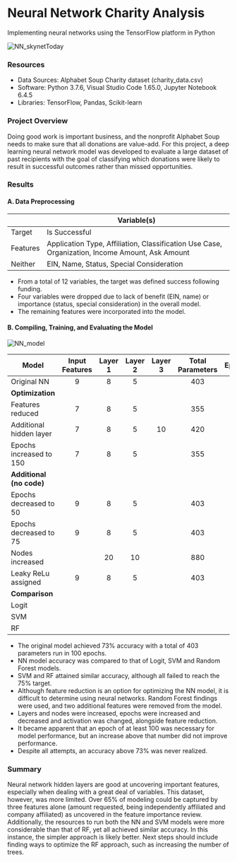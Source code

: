 # Neural Network Charity Analysis
Implementing neural networks using the TensorFlow platform in Python

![NN_skynetToday](https://user-images.githubusercontent.com/30667001/164915952-eb8668b3-b8b1-4c6c-97de-d926eae2e063.png)

### Resources
- Data Sources: Alphabet Soup Charity dataset (charity_data.csv)
- Software: Python 3.7.6, Visual Studio Code 1.65.0, Jupyter Notebook 6.4.5 
- Libraries: TensorFlow, Pandas, Scikit-learn

### Project Overview 
Doing good work is important business, and the nonprofit Alphabet Soup needs to make sure that all donations are value-add. For this project, a deep learning neural network model was developed to evaluate a large dataset of past recipients with the goal of classifying which donations were likely to result in successful outcomes rather than missed opportunities. 

### Results
#### A. Data Preprocessing

|            | Variable(s)                                                                                     |
|------------|-------------------------------------------------------------------------------------------------|
| Target     | Is Successful                                                                                   |
| Features   | Application Type, Affiliation, Classification Use Case, Organization, Income Amount, Ask Amount |
| Neither    | EIN, Name, Status, Special Consideration                                                        |

* From a total of 12 variables, the target was defined success following funding.
* Four variables were dropped due to lack of benefit (EIN, name) or importance (status, special consideration) in the overall model.
* The remaining features were incorporated into the model.

#### B. Compiling, Training, and Evaluating the Model
![NN_model](https://user-images.githubusercontent.com/30667001/164988809-a77d9642-b896-4f0e-a8cd-5ec1c4676167.png)

| Model                            | Input      Features | Layer 1 | Layer 2 | Layer 3 | Total      Parameters | Epochs | Accuracy | Target      >75% |
|----------------------------------|:-------------------:|:-------:|:-------:|:-------:|:---------------------:|:------:|:--------:|:----------------:|
| Original NN                      |          9          |    8    |    5    |         |          403          |   100  |    73%   |        No        |
| **Optimization**                 |                     |         |         |         |                       |        |          |                  |
| Features reduced                 |          7          |    8    |    5    |         |          355          |   100  |    73%   |        No        |
| Additional hidden layer          |          7          |    8    |    5    |    10   |          420          |   100  |    72%   |        No        |
| Epochs increased to 150          |          7          |    8    |    5    |         |          355          |   150  |    73%   |        No        |
| **Additional (no code)**         |                     |         |         |         |                       |        |          |                  |
| Epochs decreased to 50           |          9          |    8    |    5    |         |          403          |   50   |    44%   |        No        |
| Epochs decreased to 75           |          9          |    8    |    5    |         |          403          |   75   |    44%   |        No        |
| Nodes increased                  |                     |    20   |    10   |         |          880          |   100  |    73%   |        No        |
| Leaky ReLu assigned              |          9          |    8    |    5    |         |          403          |   100  |    73%   |        No        |
| **Comparison**                   |                     |         |         |         |                       |        |          |                  |
| Logit                            |                     |         |         |         |                       |        |    46%   |        No        |
| SVM                              |                     |         |         |         |                       |        |    72%   |        No        |
| RF                               |                     |         |         |         |                       |        |    71%   |        No        |

- The original model achieved 73% accuracy with a total of 403 parameters run in 100 epochs.
- NN model accuracy was compared to that of Logit, SVM and Random Forest models.
- SVM and RF attained similar accuracy, although all failed to reach the 75% target.
- Although feature reduction is an option for optimizing the NN model, it is difficult to determine using neural networks. Random Forest findings were used, and two additional features were removed from the model.
- Layers and nodes were increased, epochs were increased and decreased and activation was changed, alongside feature reduction.
- It became apparent that an epoch of at least 100 was necessary for model performance, but an increase above that number did not improve performance.
- Despite all attempts, an accuracy above 73% was never realized.

### Summary
Neural network hidden layers are good at uncovering important features, especially when dealing with a great deal of variables. This dataset, however, was more limited. Over 65% of modeling could be captured by three features alone (amount requested, being independently affiliated and company affiliated) as uncovered in the feature importance review. Additionally, the resources to run both the NN and SVM models were more considerable than that of RF, yet all achieved similar accuracy. In this instance, the simpler approach is likely better. Next steps should include finding ways to optimize the RF approach, such as increasing the number of trees.
